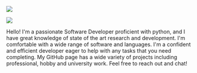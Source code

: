 ![](http://github-profile-summary-cards.vercel.app/api/cards/profile-details?username=RENYREYNOLDSON&theme=github_dark)

![](https://img.shields.io/badge/Gmail-D14836?style=for-the-badge&logo=gmail&logoColor=white)


Hello! I'm a passionate Software Developer proficient with python, and I have great knowledge of state of the art research and development. I'm comfortable with a wide range of software and languages. I'm a confident and efficient developer eager to help with any tasks that you need completing. My GitHub page has a wide variety of projects including professional, hobby and university work. Feel free to reach out and chat!
